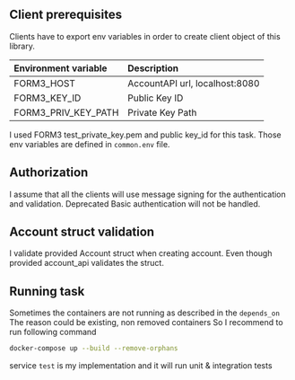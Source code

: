 ## Client prerequisites
Clients have to export env variables in order to create client object of this library.

| Environment variable | Description                                |
|:---------------------|:-------------------------------------------|
| FORM3_HOST           | AccountAPI url, localhost:8080             |
| FORM3_KEY_ID         | Public Key ID                              |
| FORM3_PRIV_KEY_PATH  | Private Key Path                           |

I used FORM3 test_private_key.pem and public key_id for this task.
Those env variables are defined in `common.env` file.

## Authorization
I assume that all the clients will use message signing for the authentication and validation.
Deprecated Basic authentication will not be handled.

## Account struct validation
I validate provided Account struct when creating account.
Even though provided account_api validates the struct.

## Running task
Sometimes the containers are not running as described in the `depends_on`
The reason could be existing, non removed containers
So I recommend to run following command
```sh
docker-compose up --build --remove-orphans
```

service `test` is my implementation and it will run unit & integration tests